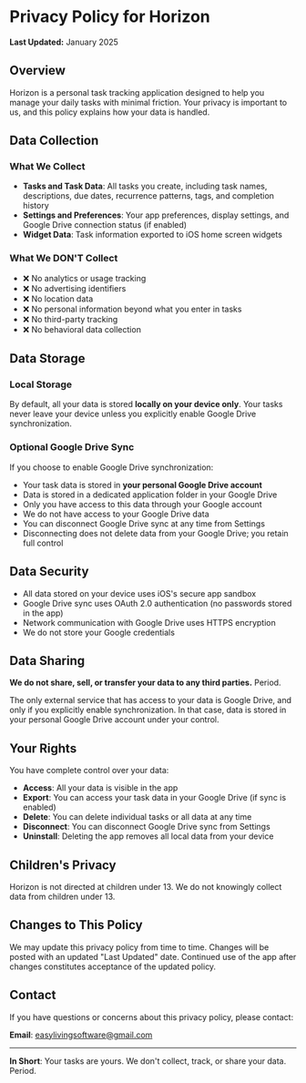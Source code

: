 # Privacy Policy for Horizon

**Last Updated:** January 2025

## Overview

Horizon is a personal task tracking application designed to help you manage your daily tasks with minimal friction. Your privacy is important to us, and this policy explains how your data is handled.

## Data Collection

### What We Collect
- **Tasks and Task Data**: All tasks you create, including task names, descriptions, due dates, recurrence patterns, tags, and completion history
- **Settings and Preferences**: Your app preferences, display settings, and Google Drive connection status (if enabled)
- **Widget Data**: Task information exported to iOS home screen widgets

### What We DON'T Collect
- ❌ No analytics or usage tracking
- ❌ No advertising identifiers
- ❌ No location data
- ❌ No personal information beyond what you enter in tasks
- ❌ No third-party tracking
- ❌ No behavioral data collection

## Data Storage

### Local Storage
By default, all your data is stored **locally on your device only**. Your tasks never leave your device unless you explicitly enable Google Drive synchronization.

### Optional Google Drive Sync
If you choose to enable Google Drive synchronization:
- Your task data is stored in **your personal Google Drive account**
- Data is stored in a dedicated application folder in your Google Drive
- Only you have access to this data through your Google account
- We do not have access to your Google Drive data
- You can disconnect Google Drive sync at any time from Settings
- Disconnecting does not delete data from your Google Drive; you retain full control

## Data Security

- All data stored on your device uses iOS's secure app sandbox
- Google Drive sync uses OAuth 2.0 authentication (no passwords stored in the app)
- Network communication with Google Drive uses HTTPS encryption
- We do not store your Google credentials

## Data Sharing

**We do not share, sell, or transfer your data to any third parties.** Period.

The only external service that has access to your data is Google Drive, and only if you explicitly enable synchronization. In that case, data is stored in your personal Google Drive account under your control.

## Your Rights

You have complete control over your data:
- **Access**: All your data is visible in the app
- **Export**: You can access your task data in your Google Drive (if sync is enabled)
- **Delete**: You can delete individual tasks or all data at any time
- **Disconnect**: You can disconnect Google Drive sync from Settings
- **Uninstall**: Deleting the app removes all local data from your device

## Children's Privacy

Horizon is not directed at children under 13. We do not knowingly collect data from children under 13.

## Changes to This Policy

We may update this privacy policy from time to time. Changes will be posted with an updated "Last Updated" date. Continued use of the app after changes constitutes acceptance of the updated policy.

## Contact

If you have questions or concerns about this privacy policy, please contact:

**Email**: easylivingsoftware@gmail.com

---

**In Short**: Your tasks are yours. We don't collect, track, or share your data. Period.
